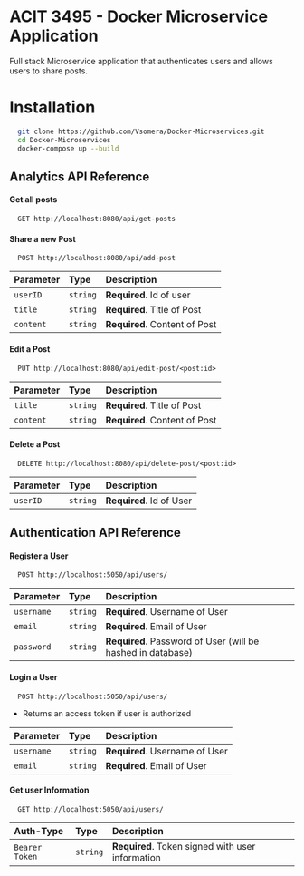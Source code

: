 
# ACIT 3495 - Docker Microservice Application

Full stack Microservice application that authenticates users and allows users to share posts.



# Installation


```bash
  git clone https://github.com/Vsomera/Docker-Microservices.git
  cd Docker-Microservices
  docker-compose up --build
```
    
## Analytics API Reference

#### Get all posts

```http
  GET http://localhost:8080/api/get-posts
```



#### Share a new Post

```http
  POST http://localhost:8080/api/add-post
```

| Parameter | Type     | Description                       |
| :-------- | :------- | :-------------------------------- |
| `userID`      | `string` | **Required**. Id of user |
| `title`      | `string` | **Required**. Title of Post |
| `content`      | `string` | **Required**. Content of Post |


#### Edit a Post

```http
  PUT http://localhost:8080/api/edit-post/<post:id>
```

| Parameter | Type     | Description                       |
| :-------- | :------- | :-------------------------------- |
| `title`      | `string` | **Required**. Title of Post |
| `content`      | `string` | **Required**. Content of Post |


#### Delete a Post

```http
  DELETE http://localhost:8080/api/delete-post/<post:id>
```

| Parameter | Type     | Description                       |
| :-------- | :------- | :-------------------------------- |
| `userID`      | `string` | **Required**. Id of User |


## Authentication API Reference

#### Register a User

```http
  POST http://localhost:5050/api/users/
```

| Parameter | Type     | Description                       |
| :-------- | :------- | :-------------------------------- |
| `username`      | `string` | **Required**. Username of User |
| `email`      | `string` | **Required**. Email of User |
| `password`      | `string` | **Required**. Password of User (will be hashed in database)|

#### Login a User

```http
  POST http://localhost:5050/api/users/
```
- Returns an access token if user is authorized

| Parameter | Type     | Description                       |
| :-------- | :------- | :-------------------------------- |
| `username`      | `string` | **Required**. Username of User |
| `email`      | `string` | **Required**. Email of User |


#### Get user Information

```http
  GET http://localhost:5050/api/users/
```

| Auth-Type | Type     | Description                       |
| :-------- | :------- | :-------------------------------- |
| `Bearer Token`      | `string` | **Required**. Token signed with user information |
